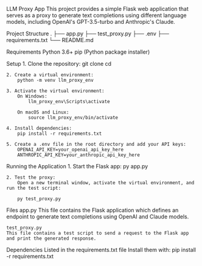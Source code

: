 LLM Proxy App
This project provides a simple Flask web application that serves as a proxy to generate text completions using different language models, including OpenAI's GPT-3.5-turbo and Anthropic's Claude.

Project Structure
    .
    ├── app.py
    ├── test_proxy.py
    ├── .env
    ├── requirements.txt
    └── README.md

Requirements
    Python 3.6+
    pip (Python package installer)

Setup
    1. Clone the repository:
        git clone <repository-url>
        cd <repository-directory>

    2. Create a virtual environment:
        python -m venv llm_proxy_env

    3. Activate the virtual environment:
        On Windows:
            llm_proxy_env\Scripts\activate

        On macOS and Linux:
            source llm_proxy_env/bin/activate

    4. Install dependencies:
        pip install -r requirements.txt

    5. Create a .env file in the root directory and add your API keys:
        OPENAI_API_KEY=your_openai_api_key_here
        ANTHROPIC_API_KEY=your_anthropic_api_key_here

Running the Application
    1. Start the Flask app:
        py app.py

    2. Test the proxy:
        Open a new terminal window, activate the virtual environment, and run the test script:

        py test_proxy.py

Files
    app.py
    This file contains the Flask application which defines an endpoint to generate text completions using OpenAI and Claude models.

    test_proxy.py
    This file contains a test script to send a request to the Flask app and print the generated response.

Dependencies
    Listed in the requirements.txt file
    Install them with: pip install -r requirements.txt